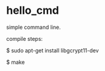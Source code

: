 hello_cmd
=========
simple command line.

compile steps:

$ sudo apt-get install libgcrypt11-dev 

$ make
